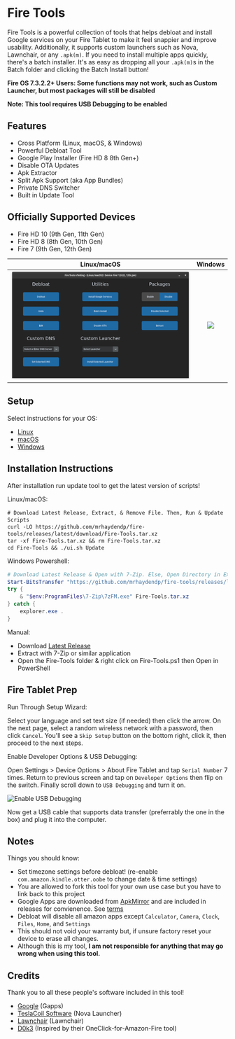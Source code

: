 # Fire Tools
Fire Tools is a powerful collection of tools that helps debloat and install Google services on your Fire Tablet to make it feel snappier and improve usability. Additionally, it supports custom launchers such as Nova, Lawnchair, or any `.apk(m)`. If you need to install multiple apps quickly, there's a batch installer. It's as easy as dropping all your `.apk(m)`s in the Batch folder and clicking the Batch Install button!

**Fire OS 7.3.2.2+ Users: Some functions may not work, such as Custom Launcher, but most packages will still be disabled**

**Note: This tool requires USB Debugging to be enabled**

## Features
- Cross Platform (Linux, macOS, & Windows)
- Powerful Debloat Tool
- Google Play Installer (Fire HD 8 8th Gen+)
- Disable OTA Updates
- Apk Extractor
- Split Apk Support (aka App Bundles)
- Private DNS Switcher
- Built in Update Tool

## Officially Supported Devices
- Fire HD 10 (9th Gen, 11th Gen)
- Fire HD 8 (8th Gen, 10th Gen)
- Fire 7 (9th Gen, 12th Gen)

Linux/macOS | Windows
:----------:|:-------:
![](https://github.com/mrhaydendp/Fire-Tools/raw/main/Pictures/Fire-Tools.png) | ![](https://github.com/mrhaydendp/Fire-Tools/raw/main/Pictures/Fire-Tools%20Windows.png)

## Setup
Select instructions for your OS:

- [Linux](Setup-Instructions.md#linux)
- [macOS](Setup-Instructions.md#macos)
- [Windows](Setup-Instructions.md#windows)

## Installation Instructions
After installation run update tool to get the latest version of scripts!

Linux/macOS:
``` shell
# Download Latest Release, Extract, & Remove File. Then, Run & Update Scripts
curl -LO https://github.com/mrhaydendp/fire-tools/releases/latest/download/Fire-Tools.tar.xz
tar -xf Fire-Tools.tar.xz && rm Fire-Tools.tar.xz
cd Fire-Tools && ./ui.sh Update
```

Windows Powershell:
``` powershell
# Download Latest Release & Open with 7-Zip. Else, Open Directory in Explorer
Start-BitsTransfer "https://github.com/mrhaydendp/fire-tools/releases/latest/download/Fire-Tools.tar.xz"
try {
    & "$env:ProgramFiles\7-Zip\7zFM.exe" Fire-Tools.tar.xz
} catch {
    explorer.exe .
}
```

Manual:
- Download [Latest Release](https://github.com/mrhaydendp/Fire-Tools/releases/latest/download/Fire-Tools.tar.xz)
- Extract with 7-Zip or similar application
- Open the Fire-Tools folder & right click on Fire-Tools.ps1 then Open in PowerShell

## Fire Tablet Prep

Run Through Setup Wizard:

Select your language and set text size (if needed) then click the arrow. On the next page, select a random wireless network with a password, then click `Cancel`. You'll see a `Skip Setup` button on the bottom right, click it, then proceed to the next steps.

Enable Developer Options & USB Debugging:

Open Settings > Device Options > About Fire Tablet and tap `Serial Number` 7 times. Return to previous screen and tap on  `Developer Options` then flip on the switch. Finally scroll down to `USB Debugging` and turn it on.

![Enable USB Debugging](https://github.com/mrhaydendp/Fire-Tools/blob/main/Pictures/Enable%20USB%20Debugging.gif?raw=true)

Now get a USB cable that supports data transfer (preferrably the one in the box) and plug it into the computer. 

## Notes

Things you should know:
- Set timezone settings before debloat! (re-enable `com.amazon.kindle.otter.oobe` to change date & time settings)
- You are allowed to fork this tool for your own use case but you have to link back to this project
- Google Apps are downloaded from [ApkMirror](https://www.apkmirror.com/) and are included in releases for convienence. See [terms](https://github.com/mrhaydendp/Fire-Tools/blob/main/Fire-Tools/Gapps/README.md) 
- Debloat will disable all amazon apps except `Calculator`, `Camera`, `Clock`, `Files`, `Home`, and `Settings`
- This should not void your warranty but, if unsure factory reset your device to erase all changes.
- Although this is my tool, **I am not responsible for anything that may go wrong when using this tool.**
  
## Credits
Thank you to all these people's software included in this tool!
- [Google](https://www.android.com/) (Gapps)
- [TeslaCoil Software](https://play.google.com/store/apps/developer?id=TeslaCoil%20Software&hl=en_US&gl=US) (Nova Launcher)
- [Lawnchair](https://github.com/LawnchairLauncher/Lawnchair) (Lawnchair)
- [D0k3](https://github.com/d0k3) (Inspired by their OneClick-for-Amazon-Fire tool)
